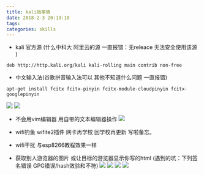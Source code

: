 ```yaml
---
title: kali搞事情
date: 2018-2-3 20:13:10
tags:
categories: skills   
---
```


- kali 官方源 (什么中科大 阿里云的源 一直报错：无releace 无法安全使用该源 )
```
deb http://http.kali.org/kali kali-rolling main contrib non-free
```
- 中文输入法(谷歌拼音输入法可以 其他不知道什么问题 一直报错)
```
apt-get install fcitx fcitx-pinyin fcitx-module-cloudpinyin fcitx-googlepinyin
```
![](http://oyj1fkfcr.bkt.clouddn.com/2018-02-04_152722.png)
![](http://oyj1fkfcr.bkt.clouddn.com/2018-02-04_142730.png)

- 不会用vim编辑器 用自带的文本编辑器操作
![](http://oyj1fkfcr.bkt.clouddn.com/2018-02-04_154249.png)

- wifi钓鱼 wifite2插件
网卡再学校  回学校再更新 写啦备忘。

- wifi干扰 与esp8266教程效果一样

- 获取别人游览器的图片 或让目标的游览器显示你写的html (遇到的坑：下列签名错误 GPG错误/hash效验和不符)
![](http://oyj1fkfcr.bkt.clouddn.com/2018-02-06_090716.png)
![](http://oyj1fkfcr.bkt.clouddn.com/2018-02-06_091559.png)
![](http://oyj1fkfcr.bkt.clouddn.com/2018-02-06_095150.png)
![](http://oyj1fkfcr.bkt.clouddn.com/2018-02-06_193904.png)
